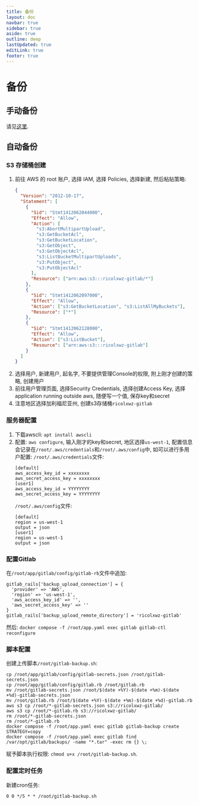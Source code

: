 ```yaml
---
title: 备份
layout: doc
navbar: true
sidebar: true
aside: true
outline: deep
lastUpdated: true
editLink: true
footer: true
---
```


# 备份

## 手动备份

请见[这里](/software/misc/gitlab/migrate).

## 自动备份

### S3 存储桶创建

1. 前往 AWS 的 root 账户, 选择 IAM, 选择 Policies, 选择新建, 然后粘贴策略:
   ```json
   {
     "Version": "2012-10-17",
     "Statement": [
       {
         "Sid": "Stmt1412062044000",
         "Effect": "Allow",
         "Action": [
           "s3:AbortMultipartUpload",
           "s3:GetBucketAcl",
           "s3:GetBucketLocation",
           "s3:GetObject",
           "s3:GetObjectAcl",
           "s3:ListBucketMultipartUploads",
           "s3:PutObject",
           "s3:PutObjectAcl"
         ],
         "Resource": ["arn:aws:s3:::ricolxwz-gitlab/*"]
       },
       {
         "Sid": "Stmt1412062097000",
         "Effect": "Allow",
         "Action": ["s3:GetBucketLocation", "s3:ListAllMyBuckets"],
         "Resource": ["*"]
       },
       {
         "Sid": "Stmt1412062128000",
         "Effect": "Allow",
         "Action": ["s3:ListBucket"],
         "Resource": ["arn:aws:s3:::ricolxwz-gitlab"]
       }
     ]
   }
   ```
2. 选择用户, 新建用户, 起名字, 不要提供管理Console的权限, 附上刚才创建的策略, 创建用户
3. 前往用户管理页面, 选择Security Credentials, 选择创建Access Key, 选择application running outside aws, 随便写一个值, 保存key和secret
4. 注意地区选择加利福尼亚州, 创建s3存储桶`ricolxwz-gitlab`

### 服务器配置

1. 下载awscli: `apt install awscli`
2. 配置: `aws configure`, 输入刚才的key和secret, 地区选择`us-west-1`, 配置信息会记录在`/root/.aws/credentials`和`/root/.aws/config`中, 如可以进行多用户配置:
    `/root/.aws/credentials`文件:
    ```
    [default]
    aws_access_key_id = xxxxxxxx
    aws_secret_access_key = xxxxxxxx
    [user1]
    aws_access_key_id = YYYYYYYY
    aws_secret_access_key = YYYYYYYY
    ```
    `/root/.aws/config`文件: 
    ```
    [default]
    region = us-west-1
    output = json
    [user1]
    region = us-west-1
    output = json
    ```

### 配置Gitlab

在`/root/app/gitlab/config/gitlab-rb`文件中追加:

```
gitlab_rails['backup_upload_connection'] = {
  'provider' => 'AWS',
  'region' => 'us-west-1',
  'aws_access_key_id' => '',
  'aws_secret_access_key' => ''
}
gitlab_rails['backup_upload_remote_directory'] = 'ricolxwz-gitlab'
```

然后: `docker compose -f /root/app.yaml exec gitlab gitlab-ctl reconfigure`

### 脚本配置

创建上传脚本`/root/gitlab-backup.sh`:

```
cp /root/app/gitlab/config/gitlab-secrets.json /root/gitlab-secrets.json
cp /root/app/gitlab/config/gitlab.rb /root/gitlab.rb
mv /root/gitlab-secrets.json /root/$(date +%Y)-$(date +%m)-$(date +%d)-gitlab-secrets.json
mv /root/gitlab.rb /root/$(date +%Y)-$(date +%m)-$(date +%d)-gitlab.rb
aws s3 cp /root/*-gitlab-secrets.json s3://ricolxwz-gitlab/
aws s3 cp /root/*-gitlab.rb s3://ricolxwz-gitlab/
rm /root/*-gitlab-secrets.json
rm /root/*-gitlab.rb
docker compose -f /root/app.yaml exec gitlab gitlab-backup create STRATEGY=copy
docker compose -f /root/app.yaml exec gitlab find /var/opt/gitlab/backups/ -name "*.tar" -exec rm {} \;
```

赋予脚本执行权限: `chmod u+x /root/gitlab-backup.sh`.

### 配置定时任务

新建cron任务:

```
0 0 */5 * * /root/gitlab-backup.sh
```